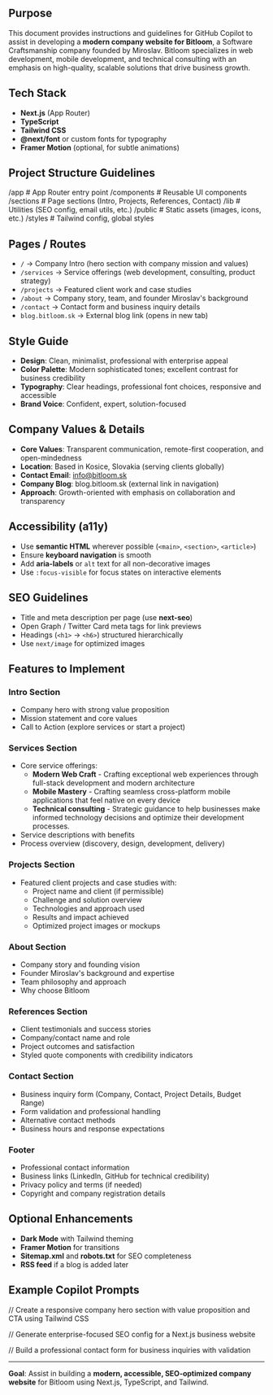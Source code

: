 ## Purpose

This document provides instructions and guidelines for GitHub Copilot to assist in developing a **modern company website for Bitloom**, a Software Craftsmanship company founded by Miroslav. Bitloom specializes in web development, mobile development, and technical consulting with an emphasis on high-quality, scalable solutions that drive business growth.

## Tech Stack

- **Next.js** (App Router)
- **TypeScript**
- **Tailwind CSS**
- **@next/font** or custom fonts for typography
- **Framer Motion** (optional, for subtle animations)

## Project Structure Guidelines

/app # App Router entry point
/components # Reusable UI components
/sections # Page sections (Intro, Projects, References, Contact)
/lib # Utilities (SEO config, email utils, etc.)
/public # Static assets (images, icons, etc.)
/styles # Tailwind config, global styles

## Pages / Routes

- `/` → Company Intro (hero section with company mission and values)
- `/services` → Service offerings (web development, consulting, product strategy)
- `/projects` → Featured client work and case studies
- `/about` → Company story, team, and founder Miroslav's background
- `/contact` → Contact form and business inquiry details
- `blog.bitloom.sk` → External blog link (opens in new tab)

## Style Guide

- **Design**: Clean, minimalist, professional with enterprise appeal
- **Color Palette**: Modern sophisticated tones; excellent contrast for business credibility
- **Typography**: Clear headings, professional font choices, responsive and accessible
- **Brand Voice**: Confident, expert, solution-focused

## Company Values & Details

- **Core Values**: Transparent communication, remote-first cooperation, and open-mindedness
- **Location**: Based in Kosice, Slovakia (serving clients globally)
- **Contact Email**: info@bitloom.sk
- **Company Blog**: blog.bitloom.sk (external link in navigation)
- **Approach**: Growth-oriented with emphasis on collaboration and transparency

## Accessibility (a11y)

- Use **semantic HTML** wherever possible (`<main>`, `<section>`, `<article>`)
- Ensure **keyboard navigation** is smooth
- Add **aria-labels** or `alt` text for all non-decorative images
- Use `:focus-visible` for focus states on interactive elements

## SEO Guidelines

- Title and meta description per page (use **next-seo**)
- Open Graph / Twitter Card meta tags for link previews
- Headings (`<h1>` → `<h6>`) structured hierarchically
- Use `next/image` for optimized images

## Features to Implement

### Intro Section

- Company hero with strong value proposition
- Mission statement and core values
- Call to Action (explore services or start a project)

### Services Section

- Core service offerings:
  - **Modern Web Craft** - Crafting exceptional web experiences through full-stack development and modern architecture
  - **Mobile Mastery** - Crafting seamless cross-platform mobile applications that feel native on every device
  - **Technical consulting** - Strategic guidance to help businesses make informed technology decisions and optimize their development processes.
- Service descriptions with benefits
- Process overview (discovery, design, development, delivery)

### Projects Section

- Featured client projects and case studies with:
  - Project name and client (if permissible)
  - Challenge and solution overview
  - Technologies and approach used
  - Results and impact achieved
  - Optimized project images or mockups

### About Section

- Company story and founding vision
- Founder Miroslav's background and expertise
- Team philosophy and approach
- Why choose Bitloom

### References Section

- Client testimonials and success stories
- Company/contact name and role
- Project outcomes and satisfaction
- Styled quote components with credibility indicators

### Contact Section

- Business inquiry form (Company, Contact, Project Details, Budget Range)
- Form validation and professional handling
- Alternative contact methods
- Business hours and response expectations

### Footer

- Professional contact information
- Business links (LinkedIn, GitHub for technical credibility)
- Privacy policy and terms (if needed)
- Copyright and company registration details

## Optional Enhancements

- **Dark Mode** with Tailwind theming
- **Framer Motion** for transitions
- **Sitemap.xml** and **robots.txt** for SEO completeness
- **RSS feed** if a blog is added later

## Example Copilot Prompts

// Create a responsive company hero section with value proposition and CTA using Tailwind CSS

// Generate enterprise-focused SEO config for a Next.js business website

// Build a professional contact form for business inquiries with validation

---

**Goal**: Assist in building a **modern, accessible, SEO-optimized company website** for Bitloom using Next.js, TypeScript, and Tailwind.
